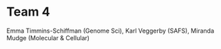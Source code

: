 # Team 4

Emma Timmins-Schiffman (Genome Sci), Karl Veggerby (SAFS), Miranda Mudge (Molecular & Cellular)

